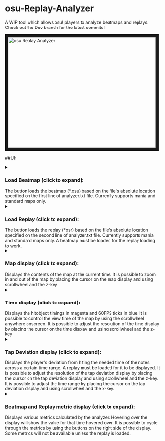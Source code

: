 # osu-Replay-Analyzer

A WIP tool which allows osu! players to analyze beatmaps and replays. Check out the Dev branch for the latest commits!

<a href="http://www.youtube.com/watch?feature=player_embedded&v=QFLGObUaCLk" target="_blank">
   <img src="http://i.imgur.com/J5pcJdl.png"  alt="osu Replay Analyzer" width="480" height="360" border="10" />
</a>

##UI:



<details>
  <summary><h3>Load Beatmap (click to expand):</h3> The button loads the beatmap (*.osu) based on the file's absolute location 
      specified on the first line of analyzer.txt file. Currently supports mania and standard maps only. </summary>
    </br>
    <a href="http://i.imgur.com/rnXYy1m.png" target="_blank">
    <img src="http://i.imgur.com/rnXYy1m.png"  alt="Load Beatma" width="480" height="360" border="10" />
    </a>
</details>

<details>
  <summary><h3>Load Replay (click to expand):</h3> The button loads the replay (*osr) based on the file's absolute location 
      specified on the second line of analyzer.txt file. Currently supports mania and standard maps only. A beatmap must be
      loaded for the replay loading to work.</summary>
    </br>
    <a href="http://i.imgur.com/A20rAQM.png" target="_blank">
    <img src="http://i.imgur.com/A20rAQM.png"  alt="Load Beatma" width="480" height="360" border="10" />
    </a>
</details>

<details>
  <summary><h3>Map display (click to expand):</h3> Displays the contents of the map at the current time. It is possible to
    zoom in and out of the map by placing the cursor on the map display and using scrollwheel and the z-key</summary>
    </br>
    <a href="http://i.imgur.com/UNac6p7.png" target="_blank">
    <img src="http://i.imgur.com/UNac6p7.png"  alt="Load Beatma" width="480" height="360" border="10" />
    </a>
</details>

<details>
  <summary><h3>Time display (click to expand):</h3>Displays the hitobject timings in magenta and 60FPS ticks in blue. It is
    possible to control the view time of the map by using the scrollwheel anywhere onscreen. It is possible to adjust the
    resolution of the time display by placing the cursor on the time display and using scrollwheel and the z-key</summary>
    </br>
    <a href="http://i.imgur.com/GQ8Lc5q.png" target="_blank">
    <img src="http://i.imgur.com/GQ8Lc5q.png"  alt="Load Beatma" width="480" height="360" border="10" />
    </a>
</details>

<details>
  <summary><h3>Tap Deviation display (click to expand):</h3>Displays the player's deviation from hiting the needed time of the
    notes across a certain time range. A replay must be loaded for it to be displayed. It is possible  to adjust the resolution 
    of the tap deviation display by placing the cursor on the tap deviation display and using scrollwheel and the z-key. It is 
    possible to adjust the time range by placing the cursor on the tap deviation display and using scrollwheel and the x-key.</summary>
    </br>
    <a href="http://i.imgur.com/nDIq0pN.png" target="_blank">
    <img src="http://i.imgur.com/nDIq0pN.png"  alt="Load Beatma" width="480" height="360" border="10" />
    </a>
</details>

<details>
  <summary><h3>Beatmap and Replay metric display (click to expand):</h3>Displays various metrics calculated by the analyzer. Hovering
    over the display will show the value for that time hovered over. It is possible to cycle through the metrics by using the buttons
    on the right side of the display. Some metrics will not be available unless the replay is loaded.</summary>
    </br>
    <a href="http://i.imgur.com/GNgYK15.png" target="_blank">
    <img src="http://i.imgur.com/GNgYK15.png"  alt="Load Beatma" width="480" height="360" border="10" />
    </a>
</details>
